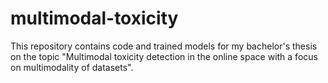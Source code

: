 # multimodal-toxicity
This repository contains code and trained models for my bachelor's thesis on the topic "Multimodal toxicity detection in the online space with a focus on multimodality of datasets".
